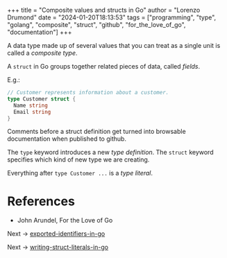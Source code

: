 +++
title = "Composite values and structs in Go"
author = "Lorenzo Drumond"
date = "2024-01-20T18:13:53"
tags = ["programming",  "type",  "golang",  "composite",  "struct",  "github",  "for_the_love_of_go",  "documentation"]
+++


A data type made up of several values that you can treat as a single unit is called a _composite type_.

A `struct` in Go groups together related pieces of data, called _fields_.

E.g.:
```go
// Customer represents information about a customer.
type Customer struct {
  Name string
  Email string
}
```

Comments before a struct definition get turned into browsable documentation when published to github.

The `type` keyword introduces a new _type definition_. The `struct` keyword specifies which kind of new type we are creating.

Everything after `type Customer ...` is a _type literal_.

# References
- John Arundel, For the Love of Go

Next -> [exported-identifiers-in-go](/wiki/exported-identifiers-in-go/)

Next -> [writing-struct-literals-in-go](/wiki/writing-struct-literals-in-go/)
